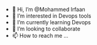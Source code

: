 - 👋 Hi, I’m @Mohammed Irfaan
- 👀 I’m interested in Devops tools
- 🌱 I’m currently learning Devops 
- 💞️ I’m looking to collaborate
- 📫 How to reach me ...

<!---
Mohammedirfaan1/Mohammedirfaan1 is a ✨ special ✨ repository because its `README.md` (this file) appears on your GitHub profile.
You can click the Preview link to take a look at your changes.
--->

